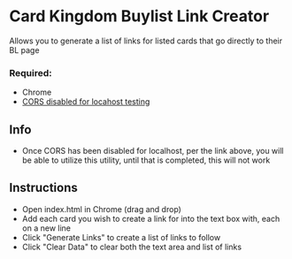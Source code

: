 #  Card Kingdom Buylist Link Creator
Allows you to generate a list of links for listed cards that go directly to their BL page

### Required:
* Chrome
* [CORS disabled for locahost testing](https://medium.com/@siddhartha.ng/disable-cross-origin-on-chrome-for-localhost-c644b131db19)

## Info
* Once CORS has been disabled for localhost, per the link above, you will be able to utilize this utility, until that is completed, this will not work

## Instructions
* Open index.html in Chrome (drag and drop)
* Add each card you wish to create a link for into the text box with, each on a new line
* Click "Generate Links" to create a list of links to follow
* Click "Clear Data" to clear both the text area and list of links